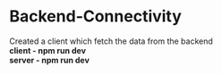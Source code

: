 # Backend-Connectivity
Created a client which fetch the data from the backend
</br>
<b>client - npm run dev<b/>
</br>
<b>server - npm run dev<b/>
